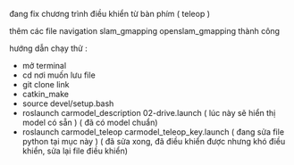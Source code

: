 
đang fix chương trình điều khiển từ bàn phím ( teleop )

thêm các file navigation slam_gmapping openslam_gmapping thành công

hướng dẫn chạy thử :
- mở terminal
- cd nơi muốn lưu file
- git clone link
- catkin_make
- source devel/setup.bash
- roslaunch carmodel_description 02-drive.launch 
( lúc này sẽ hiển thị model có sẵn ) ( đã có model chuẩn)
- roslaunch carmodel_teleop carmodel_teleop_key.launch 
( đang sửa file python tại mục này ) ( đã sửa xong, đã điều khiển được nhưng khó điều khiển, sửa lại file điều khiển)

